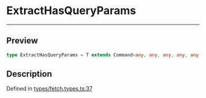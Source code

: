 

# ExtractHasQueryParams

<div class="api-docs__separator" data-reactroot="">

---

</div><div class="api-docs__section">

## Preview

</div><div class="api-docs__preview type single">

```ts
type ExtractHasQueryParams = T extends Command<any, any, any, any, any, any, any, any, any, infer  Q> ? Q : never;
```

</div><div class="api-docs__section">

## Description

</div><div class="api-docs__description"><span class="api-docs__do-not-parse">



</span></div><p class="api-docs__definition">

Defined in [types/fetch.types.ts:37](https://github.com/BetterTyped/hyper-fetch/blob/d6c03b85/packages/core/src/types/fetch.types.ts#L37)

</p>
